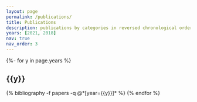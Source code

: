 ```yaml
---
layout: page
permalink: /publications/
title: Publications
description: publications by categories in reversed chronological order. 
years: [2021, 2018]
nav: true
nav_order: 3
---
```

<!-- _pages/publications.md -->
<div class="publications">

{%- for y in page.years %}
  <h2 class="year">{{y}}</h2>
  {% bibliography -f papers -q @*[year={{y}}]* %}
{% endfor %}

</div>
